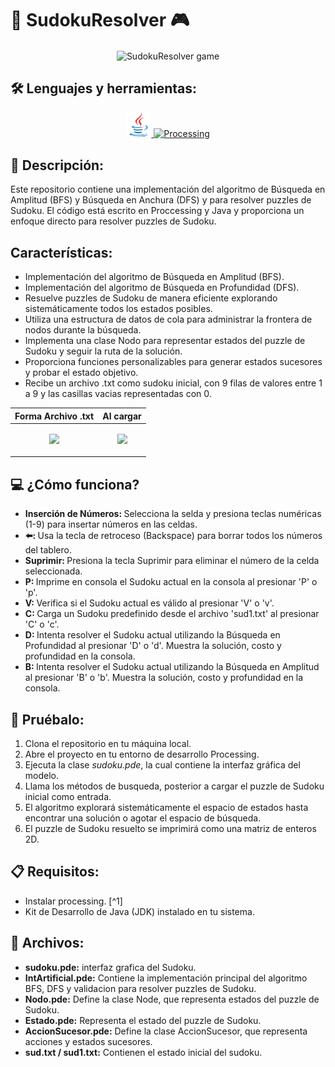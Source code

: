 # :mag_right: SudokuResolver :video_game:

<p align="center">
  <img align="center" height="500px" alt="SudokuResolver game" src="https://github.com/SantiagoAnzola1/SudokuResolver/assets/134959710/ac573bba-33a7-4a7c-b121-8ba8918ad89a"/>
</p>


## :hammer_and_wrench: Lenguajes y herramientas:
<p align="center"> 
  <a href="https://www.java.com" target="_blank" rel="noreferrer"> <img src="https://raw.githubusercontent.com/devicons/devicon/master/icons/java/java-original.svg" alt="java" width="40" height="40"/> </a>
  <a href="https://processing.org/" target="_blank" rel="noreferrer"> <img src="https://cdn.jsdelivr.net/gh/devicons/devicon@latest/icons/processing/processing-original.svg" alt="Processing" width="40" height="40"/> </a> 
</p>


## :page_with_curl: Descripción:
Este repositorio contiene una implementación del algoritmo de Búsqueda en Amplitud (BFS) y Búsqueda en Anchura (DFS) y para resolver puzzles de Sudoku. El código está escrito en Proccessing y Java y proporciona un enfoque directo para resolver puzzles de Sudoku.

## Características:
  - Implementación del algoritmo de Búsqueda en Amplitud (BFS).
  - Implementación del algoritmo de Búsqueda en Profundidad (DFS).
  - Resuelve puzzles de Sudoku de manera eficiente explorando sistemáticamente todos los estados posibles.
  - Utiliza una estructura de datos de cola para administrar la frontera de nodos durante la búsqueda.
  - Implementa una clase Nodo para representar estados del puzzle de Sudoku y seguir la ruta de la solución.
  - Proporciona funciones personalizables para generar estados sucesores y probar el estado objetivo.
  - Recibe un archivo .txt como sudoku inicial, con 9 filas de valores entre 1 a 9 y las casillas vacias representadas con 0.

| Forma Archivo .txt | Al cargar |
| ------------- | ------------- |
| <p align="center"><img width="50%" src="https://github.com/SantiagoAnzola1/SudokuResolver/assets/134959710/27f18dab-4733-460a-9fbf-f006eef7b495" /></p> | <p align="center"><img  width="50%" src="https://github.com/SantiagoAnzola1/SudokuResolver/assets/134959710/0b920094-d961-4217-8b5d-893de094c3cd" /></p>  |

## 💻 ¿Cómo funciona?
  - <strong>Inserción de Números: </strong> Selecciona la selda y presiona teclas numéricas (1-9) para insertar números en las celdas.
  - <strong>:arrow_left:: </strong> Usa la tecla de retroceso (Backspace) para borrar todos los números del tablero.
  - <strong>Suprimir: </strong> Presiona la tecla Suprimir para eliminar el número de la celda seleccionada.
  - <strong>P: </strong> Imprime en consola el Sudoku actual en la consola al presionar 'P' o 'p'.
  - <strong>V: </strong> Verifica si el Sudoku actual es válido al presionar 'V' o 'v'.
  - <strong>C: </strong> Carga un Sudoku predefinido desde el archivo 'sud1.txt' al presionar 'C' o 'c'.
  - <strong>D: </strong> Intenta resolver el Sudoku actual utilizando la Búsqueda en Profundidad al presionar 'D' o 'd'. Muestra la solución, costo y profundidad en la consola.
  - <strong>B: </strong> Intenta resolver el Sudoku actual utilizando la Búsqueda en Amplitud al presionar 'B' o 'b'. Muestra la solución, costo y profundidad en la consola.


## :game_die: Pruébalo:
  1.  Clona el repositorio en tu máquina local.
  2.  Abre el proyecto en tu entorno de desarrollo Processing.
  3.  Ejecuta la clase _sudoku.pde_, la cual contiene la interfaz gráfica del modelo.
  4.  Llama los métodos de busqueda, posterior a cargar el puzzle de Sudoku inicial como entrada.
  5.  El algoritmo explorará sistemáticamente el espacio de estados hasta encontrar una solución o agotar el espacio de búsqueda.
  6.  El puzzle de Sudoku resuelto se imprimirá como una matriz de enteros 2D.


## :clipboard: Requisitos:
  - Instalar processing. [^1]
  - Kit de Desarrollo de Java (JDK) instalado en tu sistema.

## 📁 Archivos:
  - **sudoku.pde:** interfaz grafica del Sudoku.
  - **IntArtificial.pde:** Contiene la implementación principal del algoritmo BFS, DFS y validacion para resolver puzzles de Sudoku.
  - **Nodo.pde:** Define la clase Node, que representa estados del puzzle de Sudoku.
  - **Estado.pde:** Representa el estado del puzzle de Sudoku.
  - **AccionSucesor.pde:** Define la clase AccionSucesor, que representa acciones y estados sucesores.
  - **sud.txt / sud1.txt:** Contienen el estado inicial del sudoku.


